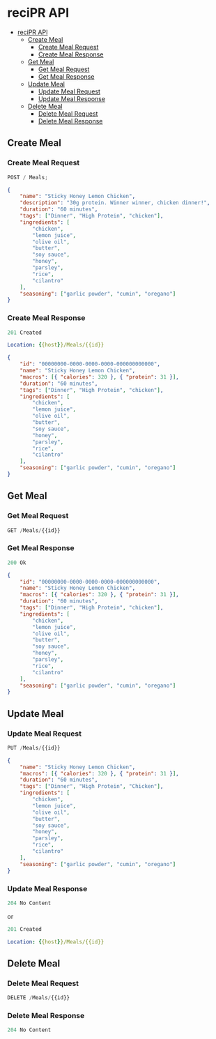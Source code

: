<!-- prettier-ignore -->
# reciPR API

- [reciPR API](#reciPR-api)
  - [Create Meal](#create-meal)
    - [Create Meal Request](#create-meal-request)
    - [Create Meal Response](#create-meal-response)
  - [Get Meal](#get-meal)
    - [Get Meal Request](#get-meal-request)
    - [Get Meal Response](#get-meal-response)
  - [Update Meal](#update-meal)
    - [Update Meal Request](#update-meal-request)
    - [Update Meal Response](#update-meal-response)
  - [Delete Meal](#delete-meal)
    - [Delete Meal Request](#delete-meal-request)
    - [Delete Meal Response](#delete-meal-response)

## Create Meal

### Create Meal Request

```js
POST / Meals;
```

```json
{
	"name": "Sticky Honey Lemon Chicken",
	"description": "30g protein. Winner winner, chicken dinner!",
	"duration": "60 minutes",
	"tags": ["Dinner", "High Protein", "chicken"],
	"ingredients": [
		"chicken",
		"lemon juice",
		"olive oil",
		"butter",
		"soy sauce",
		"honey",
		"parsley",
		"rice",
		"cilantro"
	],
	"seasoning": ["garlic powder", "cumin", "oregano"]
}
```

### Create Meal Response

```js
201 Created
```

```yml
Location: {{host}}/Meals/{{id}}
```

```json
{
	"id": "00000000-0000-0000-0000-000000000000",
	"name": "Sticky Honey Lemon Chicken",
	"macros": [{ "calories": 320 }, { "protein": 31 }],
	"duration": "60 minutes",
	"tags": ["Dinner", "High Protein", "chicken"],
	"ingredients": [
		"chicken",
		"lemon juice",
		"olive oil",
		"butter",
		"soy sauce",
		"honey",
		"parsley",
		"rice",
		"cilantro"
	],
	"seasoning": ["garlic powder", "cumin", "oregano"]
}
```

## Get Meal

### Get Meal Request

```js
GET /Meals/{{id}}
```

### Get Meal Response

```js
200 Ok
```

```json
{
	"id": "00000000-0000-0000-0000-000000000000",
	"name": "Sticky Honey Lemon Chicken",
	"macros": [{ "calories": 320 }, { "protein": 31 }],
	"duration": "60 minutes",
	"tags": ["Dinner", "High Protein", "chicken"],
	"ingredients": [
		"chicken",
		"lemon juice",
		"olive oil",
		"butter",
		"soy sauce",
		"honey",
		"parsley",
		"rice",
		"cilantro"
	],
	"seasoning": ["garlic powder", "cumin", "oregano"]
}
```

## Update Meal

### Update Meal Request

```js
PUT /Meals/{{id}}
```

```json
{
	"name": "Sticky Honey Lemon Chicken",
	"macros": [{ "calories": 320 }, { "protein": 31 }],
	"duration": "60 minutes",
	"tags": ["Dinner", "High Protein", "Chicken"],
	"ingredients": [
		"chicken",
		"lemon juice",
		"olive oil",
		"butter",
		"soy sauce",
		"honey",
		"parsley",
		"rice",
		"cilantro"
	],
	"seasoning": ["garlic powder", "cumin", "oregano"]
}
```

### Update Meal Response

```js
204 No Content
```

or

```js
201 Created
```

```yml
Location: {{host}}/Meals/{{id}}
```

## Delete Meal

### Delete Meal Request

```js
DELETE /Meals/{{id}}
```

### Delete Meal Response

```js
204 No Content
```
